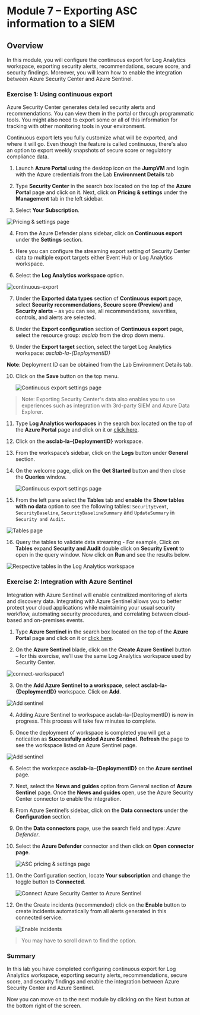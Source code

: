 # Module 7 – Exporting ASC information to a SIEM


## Overview

In this module, you will configure the continuous export for Log Analytics workspace, exporting security alerts, recommendations, secure score, and security findings. Moreover, you will learn how to enable the integration between Azure Security Center and Azure Sentinel.

### Exercise 1: Using continuous export

Azure Security Center generates detailed security alerts and recommendations. You can view them in the portal or through programmatic tools. You might also need to export some or all of this information for tracking with other monitoring tools in your environment.

Continuous export lets you fully customize what will be exported, and where it will go. Even though the feature is called continuous, there's also an option to export weekly snapshots of secure score or regulatory compliance data.

1.	Launch **Azure Portal** using the desktop icon on the **JumpVM** and login with the Azure credentials from the Lab **Environment Details** tab

2.	Type **Security Center** in the search box located on the top of the **Azure Portal** page and click on it. Next, click on **Pricing & settings** under the **Management** tab in the left sidebar.

3.	Select **Your Subscription**.

   ![Pricing & settings page](../Images/asc-pricing-settings-sub.gif?raw=true)

4.	From the Azure Defender plans sidebar, click on **Continuous export** under the **Settings** section.

5.	Here you can configure the streaming export setting of Security Center data to multiple export targets either Event Hub or Log Analytics workspace.

6.	Select the **Log Analytics workspace** option.

   ![continuous-export](../Images/continuous-export.png)

7.	Under the **Exported data types** section of **Continuous export** page, select **Security recommendations, Secure score (Preview) and Security alerts** – as you can see, all recommendations, severities, controls, and alerts are selected.

8.	Under the **Export configuration** section of **Continuous export** page, select the resource group: *asclab* from the drop down menu.

9.	Under the **Export target** section, select the target Log Analytics workspace: *asclab-la-{DeploymentID}*

   **Note**: Deployment ID can be obtained from the Lab Environment Details tab.

10. Click on the **Save** button on the top menu.

    ![Continuous export settings page](../Images/asc-continuous-export-settings.gif?raw=true)

> Note: Exporting Security Center's data also enables you to use experiences such as integration with 3rd-party SIEM and Azure Data Explorer.

11. Type **Log Analytics workspaces** in the search box located on the top of the **Azure Portal** page and click on it or [click here](https://portal.azure.com/#blade/HubsExtension/BrowseResource/resourceType/Microsoft.OperationalInsights%2Fworkspaces).

12. Click on the **asclab-la-{DeploymentID}** workspace.

13. From the workspace’s sidebar, click on the **Logs** button under **General** section.

14. On the welcome page, click on the **Get Started** button and then close the **Queries** window.

    ![Continuous export settings page](../Images/log-analytic-started.png)

15. From the left pane select the **Tables** tab and **enable** the **Show tables with no data** option to see the following tables: `SecurityEvent`, `SecurityBaseline`, `SecurityBaselineSummary` and  `UpdateSummary` in `Security and Audit`.

   ![Tables page](../Images/showtables.png)

16. Query the tables to validate data streaming - For example, Click on **Tables** expand **Security and Audit** double click on **Security Event** to open in the query window. Now click on **Run** and see the results below.

   ![Respective tables in the Log Analytics workspace](../Images/Log-editor-tables.png)

### Exercise 2: Integration with Azure Sentinel

Integration with Azure Sentinel will enable centralized monitoring of alerts and discovery data. Integrating with Azure Sentinel allows you to better protect your cloud applications while maintaining your usual security workflow, automating security procedures, and correlating between cloud-based and on-premises events.

1. Type **Azure Sentinel** in the search box located on the top of the **Azure Portal** page and click on it or [click here](https://portal.azure.com/#blade/Microsoft_Azure_Security_Insights/WorkspaceSelectorBlade).

2.	On the **Azure Sentinel** blade, click on the **Create Azure Sentinel** button – for this exercise, we’ll use the same Log Analytics workspace used by Security Center.

   ![connect-workspace1](../Images/sentinel.png)

3.	On the **Add Azure Sentinel to a workspace**, select **asclab-la-{DeploymentID}** workspace. Click on **Add**.

   ![Add sentinel](../Images/sentineladd.png)

4.	Adding Azure Sentinel to workspace asclab-la-{DeploymentID} is now in progress. This process will take few minutes to complete. 

5.	Once the deployment of workspace is completed you will get a notication as **Successfully added Azure Sentinel**. **Refresh** the page to see the workspace listed on Azure Sentinel page.

  ![Add sentinel](../Images/sentinelws.png)

6. Select the workspace **asclab-la-{DeploymentID}** on the **Azure sentinel** page. 

7. Next, select the **News and guides** option from General section of **Azure Sentinel** page. Once the **News and guides** open, use the Azure Security Center connector to enable the integration.

8.	From Azure Sentinel’s sidebar, click on the **Data connectors** under the **Configuration** section.

9.	On the **Data connectors** page, use the search field and type: *Azure Defender*.

10. Select the **Azure Defender** connector and then click on **Open connector page**.

    ![ASC pricing & settings page](../Images/Azure-defender-open.png)

11. On the Configuration section, locate **Your subscription** and change the toggle button to **Connected**.

    ![Connect Azure Security Center to Azure Sentinel](../Images/connected.png)

12. On the Create incidents (recommended) click on the **Enable** button to create incidents automatically from all alerts generated in this connected service.

    ![Enable incidents](../Images/asc-sentinel-enable-incidents.gif?raw=true)
 
 >You may have to scroll down to find the option.

### Summary

In this lab you have completed configuring continuous export for Log Analytics workspace, exporting security alerts, recommendations, secure score, and security findings and enable the integration between Azure Security Center and Azure Sentinel.

Now you can move on to the next module by clicking on the Next button at the bottom right of the screen.
